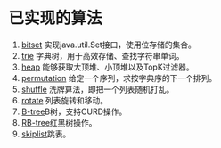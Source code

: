 已实现的算法
============

1. [bitset](/bitset) 实现java.util.Set接口，使用位存储的集合。
2. [trie](/trie) 字典树，用于高效存储、查找字符串单词。
3. [heap](/heap) 能够获取大顶堆、小顶堆以及TopK过滤器。
4. [permutation](/permutation) 给定一个序列，求按字典序的下一个排列。
5. [shuffle](/shuffle) 洗牌算法，即把一个列表随机打乱。
6. [rotate](/rotate) 列表旋转和移动。
7. [B-tree](/B-Tree)B树，支持CURD操作。
8. [RB-tree](/RBTree)红黑树操作。
9. [skiplist](/skiplist)跳表。
